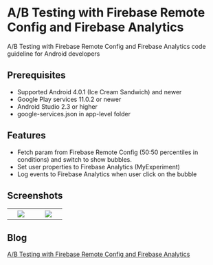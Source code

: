 # A/B Testing with Firebase Remote Config and Firebase Analytics
A/B Testing with Firebase Remote Config and Firebase Analytics code guideline for Android developers

## Prerequisites
* Supported Android 4.0.1 (Ice Cream Sandwich) and newer
* Google Play services 11.0.2 or newer
* Android Studio 2.3 or higher
* google-services.json in app-level folder

## Features
* Fetch param from Firebase Remote Config (50:50 percentiles in conditions) and switch to show bubbles.
* Set user properties to Firebase Analytics (MyExperiment)
* Log events to Firebase Analytics when user click on the bubble

## Screenshots
<table width="100%">
	<tr>
	  <th width="25%"><img src="https://cloud.githubusercontent.com/assets/1763410/20763396/73161740-b75c-11e6-97cd-e85cdb756bd6.png"></th>
	  <th width="25%"><img src="https://cloud.githubusercontent.com/assets/1763410/20763395/72ddaa72-b75c-11e6-8e2a-f09a8433c36b.png"></th>
	</tr>
</table>

## Blog
[A/B Testing with Firebase Remote Config and Firebase Analytics](https://medium.com/@jirawatee/ทำ-a-b-testing-กับแอพของคุณด้วย-firebase-remote-config-และ-firebase-analytics-3f12329b0b97#.l5on9bqsn)

